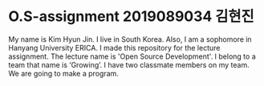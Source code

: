 # O.S-assignment 2019089034 김현진

My name is Kim Hyun Jin. I live in South Korea. Also, I am a sophomore in Hanyang University ERICA. I made this repository for the lecture assignment. The lecture name is 'Open Source Development'. I belong to a team that name is ‘Growing’. I have two classmate members on my team. We are going to make a program.
